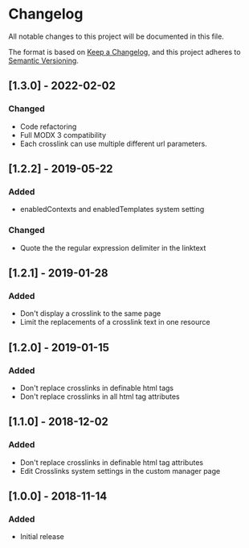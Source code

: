 # Changelog

All notable changes to this project will be documented in this file.

The format is based on [Keep a Changelog](https://keepachangelog.com/en/1.0.0/),
and this project adheres to [Semantic Versioning](https://semver.org/spec/v2.0.0.html).

## [1.3.0] - 2022-02-02

### Changed

- Code refactoring
- Full MODX 3 compatibility
- Each crosslink can use multiple different url parameters.

## [1.2.2] - 2019-05-22

### Added

- enabledContexts and enabledTemplates system setting

### Changed

- Quote the the regular expression delimiter in the linktext

## [1.2.1] - 2019-01-28

### Added

- Don't display a crosslink to the same page
- Limit the replacements of a crosslink text in one resource

## [1.2.0] - 2019-01-15

### Added

- Don't replace crosslinks in definable html tags
- Don't replace crosslinks in all html tag attributes

## [1.1.0] - 2018-12-02

### Added

- Don't replace crosslinks in definable html tag attributes
- Edit Crosslinks system settings in the custom manager page

## [1.0.0] - 2018-11-14

### Added

- Initial release
